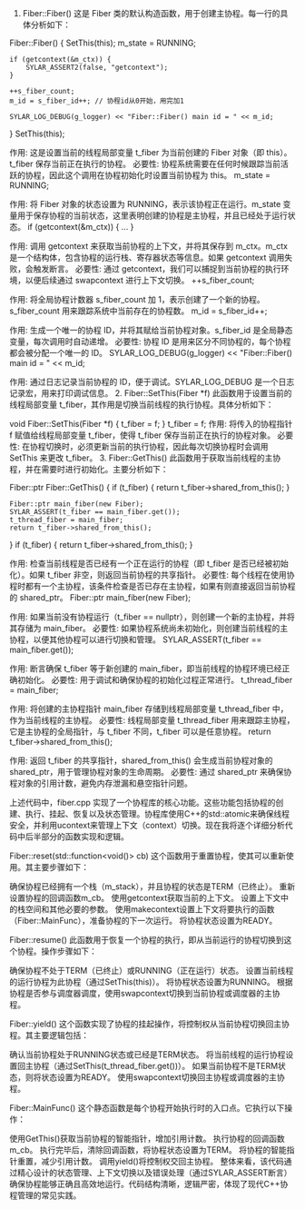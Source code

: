 1. Fiber::Fiber()
这是 Fiber 类的默认构造函数，用于创建主协程。每一行的具体分析如下：


Fiber::Fiber() {
    SetThis(this);
    m_state = RUNNING;
    
    if (getcontext(&m_ctx)) {
        SYLAR_ASSERT2(false, "getcontext");
    }

    ++s_fiber_count;
    m_id = s_fiber_id++; // 协程id从0开始，用完加1

    SYLAR_LOG_DEBUG(g_logger) << "Fiber::Fiber() main id = " << m_id;
}
SetThis(this);

作用: 这是设置当前的线程局部变量 t_fiber 为当前创建的 Fiber 对象（即 this）。t_fiber 保存当前正在执行的协程。
必要性: 协程系统需要在任何时候跟踪当前活跃的协程，因此这个调用在协程初始化时设置当前协程为 this。
m_state = RUNNING;

作用: 将 Fiber 对象的状态设置为 RUNNING，表示该协程正在运行。m_state 变量用于保存协程的当前状态，这里表明创建的协程是主协程，并且已经处于运行状态。
if (getcontext(&m_ctx)) { ... }

作用: 调用 getcontext 来获取当前协程的上下文，并将其保存到 m_ctx。m_ctx 是一个结构体，包含协程的运行栈、寄存器状态等信息。如果 getcontext 调用失败，会触发断言。
必要性: 通过 getcontext，我们可以捕捉到当前协程的执行环境，以便后续通过 swapcontext 进行上下文切换。
++s_fiber_count;

作用: 将全局协程计数器 s_fiber_count 加 1，表示创建了一个新的协程。s_fiber_count 用来跟踪系统中当前存在的协程数。
m_id = s_fiber_id++;

作用: 生成一个唯一的协程 ID，并将其赋给当前协程对象。s_fiber_id 是全局静态变量，每次调用时自动递增。
必要性: 协程 ID 是用来区分不同协程的，每个协程都会被分配一个唯一的 ID。
SYLAR_LOG_DEBUG(g_logger) << "Fiber::Fiber() main id = " << m_id;

作用: 通过日志记录当前协程的 ID，便于调试。SYLAR_LOG_DEBUG 是一个日志记录宏，用来打印调试信息。
2. Fiber::SetThis(Fiber *f)
此函数用于设置当前的线程局部变量 t_fiber，其作用是切换当前线程的执行协程。具体分析如下：


void Fiber::SetThis(Fiber *f) {
    t_fiber = f;
}
t_fiber = f;
作用: 将传入的协程指针 f 赋值给线程局部变量 t_fiber，使得 t_fiber 保存当前正在执行的协程对象。
必要性: 在协程切换时，必须更新当前的执行协程，因此每次切换协程时会调用 SetThis 来更改 t_fiber。
3. Fiber::GetThis()
此函数用于获取当前线程的主协程，并在需要时进行初始化。主要分析如下：


Fiber::ptr Fiber::GetThis() {
    if (t_fiber) {
        return t_fiber->shared_from_this();
    }

    Fiber::ptr main_fiber(new Fiber);
    SYLAR_ASSERT(t_fiber == main_fiber.get());
    t_thread_fiber = main_fiber;
    return t_fiber->shared_from_this();
}
if (t_fiber) { return t_fiber->shared_from_this(); }

作用: 检查当前线程是否已经有一个正在运行的协程（即 t_fiber 是否已经被初始化）。如果 t_fiber 非空，则返回当前协程的共享指针。
必要性: 每个线程在使用协程时都有一个主协程，该条件检查是否已存在主协程，如果有则直接返回当前协程的 shared_ptr。
Fiber::ptr main_fiber(new Fiber);

作用: 如果当前没有协程运行（t_fiber == nullptr），则创建一个新的主协程，并将其存储为 main_fiber。
必要性: 如果协程系统尚未初始化，则创建当前线程的主协程，以便其他协程可以进行切换和管理。
SYLAR_ASSERT(t_fiber == main_fiber.get());

作用: 断言确保 t_fiber 等于新创建的 main_fiber，即当前线程的协程环境已经正确初始化。
必要性: 用于调试和确保协程的初始化过程正常进行。
t_thread_fiber = main_fiber;

作用: 将创建的主协程指针 main_fiber 存储到线程局部变量 t_thread_fiber 中，作为当前线程的主协程。
必要性: 线程局部变量 t_thread_fiber 用来跟踪主协程，它是主协程的全局指针，与 t_fiber 不同，t_fiber 可以是任意协程。
return t_fiber->shared_from_this();

作用: 返回 t_fiber 的共享指针，shared_from_this() 会生成当前协程对象的 shared_ptr，用于管理协程对象的生命周期。
必要性: 通过 shared_ptr 来确保协程对象的引用计数，避免内存泄漏和悬空指针问题。






上述代码中，fiber.cpp 实现了一个协程库的核心功能。这些功能包括协程的创建、执行、挂起、恢复以及状态管理。协程库使用C++的std::atomic来确保线程安全，并利用ucontext来管理上下文（context）切换。现在我将逐个详细分析代码中后半部分的函数实现和逻辑。

Fiber::reset(std::function<void()> cb)
这个函数用于重置协程，使其可以重新使用。其主要步骤如下：

确保协程已经拥有一个栈（m_stack），并且协程的状态是TERM（已终止）。
重新设置协程的回调函数m_cb。
使用getcontext获取当前的上下文。
设置上下文中的栈空间和其他必要的参数。
使用makecontext设置上下文将要执行的函数（Fiber::MainFunc），准备协程的下一次运行。
将协程状态设置为READY。


Fiber::resume()
此函数用于恢复一个协程的执行，即从当前运行的协程切换到这个协程。操作步骤如下：

确保协程不处于TERM（已终止）或RUNNING（正在运行）状态。
设置当前线程的运行协程为此协程（通过SetThis(this)）。
将协程状态设置为RUNNING。
根据协程是否参与调度器调度，使用swapcontext切换到当前协程或调度器的主协程。


Fiber::yield()
这个函数实现了协程的挂起操作，将控制权从当前协程切换回主协程。其主要逻辑包括：

确认当前协程处于RUNNING状态或已经是TERM状态。
将当前线程的运行协程设置回主协程（通过SetThis(t_thread_fiber.get())）。
如果当前协程不是TERM状态，则将状态设置为READY。
使用swapcontext切换回主协程或调度器的主协程。



Fiber::MainFunc()
这个静态函数是每个协程开始执行时的入口点。它执行以下操作：

使用GetThis()获取当前协程的智能指针，增加引用计数。
执行协程的回调函数m_cb。
执行完毕后，清除回调函数，将协程状态设置为TERM。
将协程的智能指针重置，减少引用计数。
调用yield()将控制权交回主协程。
整体来看，该代码通过精心设计的状态管理、上下文切换以及错误处理（通过SYLAR_ASSERT断言）确保协程能够正确且高效地运行。代码结构清晰，逻辑严密，体现了现代C++协程管理的常见实践。